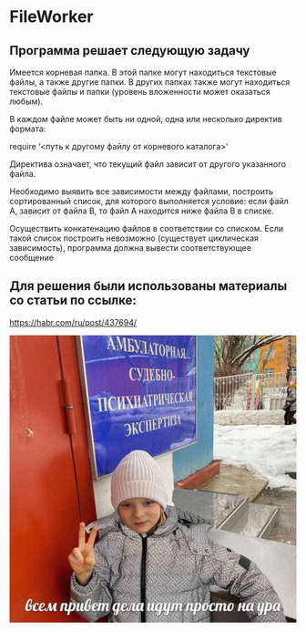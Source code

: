# FileWorker

## Программа решает следующую задачу

Имеется корневая папка. В этой папке могут находиться текстовые файлы, а также
другие папки. В других папках также могут находиться текстовые файлы и папки
(уровень вложенности может оказаться любым).

В каждом файле может быть ни одной, одна или несколько директив формата:

require ‘<путь к другому файлу от корневого каталога>’

Директива означает, что текущий файл зависит от другого указанного файла.

Необходимо выявить все зависимости между файлами, построить сортированный
список, для которого выполняется условие: если файл А, зависит от файла В, то файл
А находится ниже файла В в списке.

Осуществить конкатенацию файлов в соответствии со списком. Если такой список
построить невозможно (существует циклическая зависимость), программа должна
вывести соответствующее сообщение

## Для решения были использованы материалы со статьи по ссылке:

https://habr.com/ru/post/437694/

![Image](https://github.com/DeadDino/FileWorker/blob/main/Jo-MaduVrac46JxsJvSSdzns3Gi30HPa0wQ9AgpygoUtVLOgAfKJzBLKA8NtLlTP9fzbTY3UkLg7vfEOhdYxp3Vr.png)
